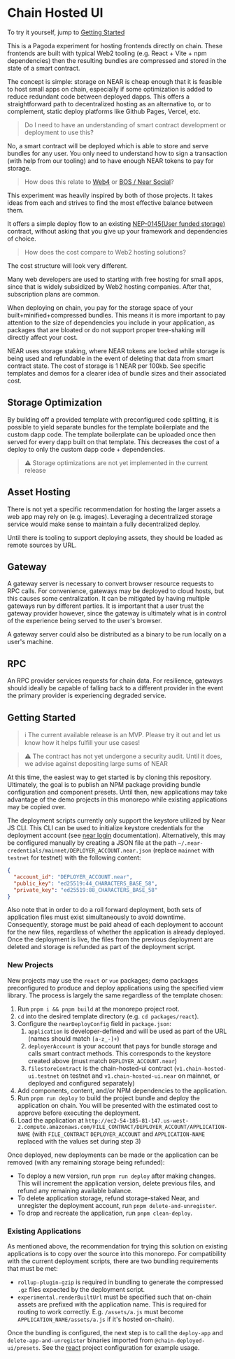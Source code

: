 # Chain Hosted UI

To try it yourself, jump to [Getting Started](#getting-started)

This is a Pagoda experiment for hosting frontends directly on chain. These frontends are built with typical Web2 tooling (e.g. React + Vite + npm dependencies) then the resulting bundles are compressed and stored in the state of a smart contract.

The concept is simple: storage on NEAR is cheap enough that it is feasible to host small apps on chain, especially if some optimization is added to reduce redundant code between deployed dapps. This offers a straightforward path to decentralized hosting as an alternative to, or to complement, static deploy platforms like Github Pages, Vercel, etc.

> Do I need to have an understanding of smart contract development or deployment to use this?

No, a smart contract will be deployed which is able to store and serve bundles for any user. You only need to understand how to sign a transaction (with help from our tooling) and to have enough NEAR tokens to pay for storage.

> How does this relate to [Web4](https://web4.near.page/) or [BOS / Near Social](https://near.social/)?

This experiment was heavily inspired by both of those projects. It takes ideas from each and strives to find the most effective balance between them.

It offers a simple deploy flow to an existing [NEP-0145(User funded storage) ](https://github.com/near/NEPs/blob/master/neps/nep-0145.md) contract, without asking that you give up your framework and dependencies of choice.

> How does the cost compare to Web2 hosting solutions?

The cost structure will look very different.

Many web developers are used to starting with free hosting for small apps, since that is widely subsidized by Web2 hosting companies. After that, subscription plans are common.

When deploying on chain, you pay for the storage space of your built+minified+compressed bundles. This means it is more important to pay attention to the size of dependencies you include in your application, as packages that are bloated or do not support proper tree-shaking will directly affect your cost.

NEAR uses storage staking, where NEAR tokens are locked while storage is being used and refundable in the event of deleting that data from smart contract state. The cost of storage is 1 NEAR per 100kb. See specific templates and demos for a clearer idea of bundle sizes and their associated cost.

## Storage Optimization

By building off a provided template with preconfigured code splitting, it is possible to yield separate bundles for the template boilerplate and the custom dapp code. The template boilerplate can be uploaded once then served for every dapp built on that template. This decreases the cost of a deploy to only the custom dapp code + dependencies.

> ⚠️ Storage optimizations are not yet implemented in the current release

## Asset Hosting

There is not yet a specific recommendation for hosting the larger assets a web app may rely on (e.g. images). Leveraging a decentralized storage service would make sense to maintain a fully decentralized deploy.

Until there is tooling to support deploying assets, they should be loaded as remote sources by URL.

## Gateway

A gateway server is necessary to convert browser resource requests to RPC calls. For convenience, gateways may be deployed to cloud hosts, but this causes some centralization. It can be mitigated by having multiple gateways run by different parties. It is important that a user trust the gateway provider however, since the gateway is ultimately what is in control of the experience being served to the user's browser.

A gateway server could also be distributed as a binary to be run locally on a user's machine.

## RPC

An RPC provider services requests for chain data. For resilience, gateways should ideally be capable of falling back to a different provider in the event the primary provider is experiencing degraded service.

## Getting Started

> ℹ️ The current available release is an MVP. Please try it out and let us know how it helps fulfill your use cases!

> ⚠️ The contract has not yet undergone a security audit. Until it does, we advise against depositing large sums of NEAR

At this time, the easiest way to get started is by cloning this repository. Ultimately, the goal is to publish an NPM
package providing bundle configuration and component presets. Until then, new applications may take advantage of the
demo projects in this monorepo while existing applications may be copied over.

The deployment scripts currently only support the keystore utilized by Near JS CLI. This CLI can be used to initialize
keystore credentials for the deployment account (see [near login](https://docs.near.org/tools/near-cli#near-login)
documentation). Alternatively, this may be configured manually by creating a JSON file at the path
`~/.near-credentials/mainnet/DEPLOYER_ACCOUNT.near.json` (replace `mainnet` with `testnet` for testnet) with the
following content:

```json
{
  "account_id": "DEPLOYER_ACCOUNT.near",
  "public_key": "ed25519:44_CHARACTERS_BASE_58",
  "private_key": "ed25519:88_CHARACTERS_BASE_58"
}
```

Also note that in order to do a roll forward deployment, both sets of application files must exist simultaneously to
avoid downtime. Consequently, storage must be paid ahead of each deployment to account for the new files, regardless
of whether the application is already deployed. Once the deployment is live, the files from the previous deployment
are deleted and storage is refunded as part of the deployment script.

### New Projects

New projects may use the `react` or `vue` packages; demo packages preconfigured to produce and deploy applications
using the specified view library. The process is largely the same regardless of the template chosen:

1. Run `pnpm i && pnpm build` at the monorepo project root.
2. `cd` into the desired template directory (e.g. `cd packages/react`).
3. Configure the `nearDeployConfig` field in `package.json`:
   1. `application` is developer-defined and will be used as part of the URL (names should match `[a-z_-]+`)
   2. `deployerAccount` is your account that pays for bundle storage and calls smart contract methods. This corresponds to the keystore created above (must match `DEPLOYER_ACCOUNT.near`)
   3. `filestoreContract` is the chain-hosted-ui contract (`v1.chain-hosted-ui.testnet` on testnet and `v1.chain-hosted-ui.near` on mainnet, or deployed and configured separately)
4. Add components, content, and/or NPM dependencies to the application.
5. Run `pnpm run deploy` to build the project bundle and deploy the application on chain. You will be presented with the estimated cost to approve before executing the deployment.
6. Load the application at `http://ec2-54-185-81-147.us-west-2.compute.amazonaws.com/FILE_CONTRACT/DEPLOYER_ACCOUNT/APPLICATION-NAME` (with `FILE_CONTRACT` `DEPLOYER_ACCOUNT` and `APPLICATION-NAME` replaced with the values set during step 3)

Once deployed, new deployments can be made or the application can be removed (with any remaining storage being refunded):

- To deploy a new version, run `pnpm run deploy` after making changes. This will increment the application version, delete previous files, and refund any remaining available balance.
- To delete application storage, refund storage-staked Near, and unregister the deployment account, run `pnpm delete-and-unregister`.
- To drop and recreate the application, run `pnpm clean-deploy`.

### Existing Applications

As mentioned above, the recommendation for trying this solution on existing applications is to copy over the source
into this monorepo. For compatibility with the current deployment scripts, there are two bundling requirements that
must be met:

- `rollup-plugin-gzip` is required in bundling to generate the compressed `.gz` files expected by the deployment script.
- `experimental.renderBuiltUrl` must be specified such that on-chain assets are prefixed with the application name. This is required
  for routing to work correctly. E.g. `/assets/a.js` must become `APPLICATION_NAME/assets/a.js` if it's hosted on-chain).

Once the bundling is configured, the next step is to call the `deploy-app` and `delete-app-and-unregister` binaries imported
from `@chain-deployed-ui/presets`. See the [react](./packages/react/package.json) project configuration for example usage.
